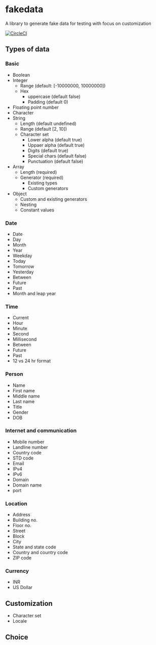 # fakedata
A library to generate fake data for testing with focus on customization

[![CircleCI](https://dl.circleci.com/status-badge/img/gh/fakedata-js/fakedata/tree/main.svg?style=svg)](https://dl.circleci.com/status-badge/redirect/gh/fakedata-js/fakedata/tree/main)


## Types of data
### Basic
- Boolean
- Integer
  - Range (default: [-10000000, 10000000])
  - Hex
    - uppercase (default false)
    - Padding (default 0)
- Floating point number
- Character
- String
  - Length (default undefined)
  - Range (default [2, 10])
  - Character set
    - Lower alpha (default true)
    - Uppaer alpha (default true)
    - Digits (default true)
    - Special chars  (default false)
    - Punctuation  (default false)
- Array
  - Length (required)
  - Generator (required)
    - Existing types
    - Custom generators
- Object
  - Custom and existing generators
  - Nesting
  - Constant values
### Date
- Date
- Day
- Month
- Year
- Weekday
- Today
- Tomorrow
- Yesterday
- Between
- Future
- Past
- Month and leap year
### Time
- Current
- Hour
- Minute
- Second
- Millisecond
- Between
- Future
- Past
- 12 vs 24 hr format
### Person
- Name
- First name
- Middle name
- Last name
- Title
- Gender
- DOB
### Internet and communication
- Mobile number
- Landline number
- Country code
- STD code
- Email
- IPv4
- IPv6
- Domain
- Domain name
- port
### Location
- Address
- Building no.
- Floor no.
- Street
- Block
- City
- State and state code
- Country and country code
- ZIP code
### Currency
- INR
- US Dollar
## Customization
- Character set
- Locale
## Choice
